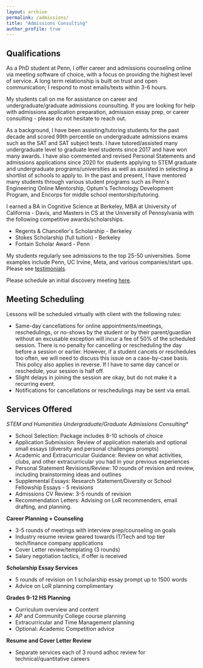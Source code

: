 ```yaml
---
layout: archive
permalink: /admissions/
title: "Admissions Consulting"
author_profile: true
---
```


## Qualifications

As a PhD student at Penn, I offer career and admissions counseling online via meeting software of choice, with a focus on providing the highest level of service. A long term relationship is built on trust and open communication; I respond to most emails/texts within 3-6 hours.

My students call on me for assistance on career and undergraduate/graduate admissions counsulting. If you are looking for help with admissions application preparation, admission essay prep, or career consulting - please do not hesitate to reach out. 

As a background, I have been assisting/tutoring students for the past decade and scored 99th percentile on undergraduate admissions exams such as the SAT and SAT subject tests. 
I have tutored/assisted many undergraduate level to graduate level students since 2017 and have won many awards. I have also commented and revised Personal Statements and admissions applications since 2020 for students applying to STEM graduate and undergraduate programs/universities as well as assisted in selecting a shortlist of schools to apply to.  In the past and present, I have mentored many students through various student programs such as Penn's Engineering Online Mentorship, Optum's Technology Development Program, and Encorps for middle school mentorship/tutoring.

I earned a BA in Cognitive Science at Berkeley, MBA at University of California - Davis, and Masters in CS at the University of Pennsylvania with the following competitive awards/scholarships.
* Regents & Chancellor's Scholarship - Berkeley
* Stokes Scholarship (full tuition) - Berkeley
* Fontain Scholar Award - Penn

My students regularly see admissions to the top 25-50 universities. Some examples include Penn, UC Irvine, Meta, and various companies/start ups. Please see [testimonials](https://bryantduongconsulting.github.io/testimonials/).

Please schedule an initial discovery meeting [here](https://calendly.com/bryanttduong/30min).

## Meeting Scheduling

Lessons will be scheduled virtually with client with the following rules:

* Same-day cancellations for online appointments/meetings, reschedulings, or no-shows by the student or by their parent/guardian without an excusable exception will incur a fee of 50% of the scheduled session. There is no penalty for cancelling or rescheduling the day before a session or earlier. However, if a student cancels or reschedules too often, we will need to discuss this issue on a case-by-case basis. This policy also applies in reverse. If I have to same day cancel or reschedule, your session is half off.
* Slight delays in joining the session are okay, but do not make it a recurring event.
* Notifications for cancellations or reschedulings may be sent via email.

## Services Offered

**STEM and Humanities* Undergraduate/Graduate Admissions Consulting**
* School Selection: Package includes 8-10 schools of choice
* Application Submission: Review of application materials and optional small essays (diversity and personal challenges prompts)
* Academic and Extracurricular Guidance: Review on what activities, clubs, and other extracurricular you had in your previous experiences
* Personal Statement Revisions/Review: 10 rounds of revision and review, including brainstorming ideas and outlines
* Supplemental Essays: Research Statement/Diversity or School Fellowship Essays - 5 revisions
* Admissions CV Review: 3-5 rounds of revision
* Recommendation Letters: Advising on LoR recommenders, email drafting, and planning.

**Career Planning + Counseling**
* 3-5 rounds of meetings with interview prep/counseling on goals
* Industry resume review geared towards IT/Tech and top tier tech/finance company applications
* Cover Letter review/templating (3 rounds)
* Salary negotiation tactics, if offer is received

**Scholarship Essay Services**
* 5 rounds of revision on 1 scholarship essay prompt up to 1500 words
* Advice on LoR planning complimentary

**Grades 9-12 HS Planning**
* Curriculum overview and content
* AP and Community College course planning
* Extracurricular and Time Management planning
* Optional: Academic Competition advice

**Resume and Cover Letter Review**
* Separate services each of 3 round adhoc review for technical/quantitative careers
